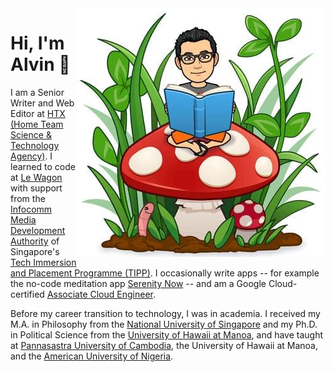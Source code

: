 <img src="https://github.com/alvinqingxing/alvinqingxing/blob/main/Alvin.jpg" align="right">

# Hi, I'm Alvin 👋

I am a Senior Writer and Web Editor at [HTX (Home Team Science & Technology Agency)](https://www.htx.gov.sg/). I learned to code at [Le Wagon](https://www.lewagon.com/singapore/web-development-course/full-time) with support from the [Infocomm Media Development Authority](https://www.imda.gov.sg/) of Singapore's [Tech Immersion and Placement Programme (TIPP)](https://www.imda.gov.sg/imtalent/programmes/tipp). I occasionally write apps -- for example the no-code meditation app [Serenity Now](https://serenity-now.glideapp.io/dl/d0a5f4) -- and am a Google Cloud-certified [Associate Cloud Engineer](https://www.credential.net/68ac2aae-956e-4833-b1d1-c56d53785bf8).

Before my career transition to technology, I was in academia. I received my M.A. in Philosophy from the [National University of Singapore](https://fass.nus.edu.sg/philo/) and my Ph.D. in Political Science from the [University of Hawaii at Manoa](https://politicalscience.manoa.hawaii.edu/), and have taught at [Pannasastra University of Cambodia](http://www.puc.edu.kh/), the University of Hawaii at Manoa, and the [American University of Nigeria](https://www.aun.edu.ng/).
